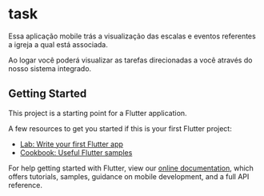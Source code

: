 # task

Essa aplicação mobile trás a visualização das escalas e eventos referentes a igreja a qual está associada.

Ao logar você poderá visualizar as tarefas direcionadas a você através do nosso sistema integrado.

## Getting Started

This project is a starting point for a Flutter application.

A few resources to get you started if this is your first Flutter project:

- [Lab: Write your first Flutter app](https://flutter.dev/docs/get-started/codelab)
- [Cookbook: Useful Flutter samples](https://flutter.dev/docs/cookbook)

For help getting started with Flutter, view our
[online documentation](https://flutter.dev/docs), which offers tutorials,
samples, guidance on mobile development, and a full API reference.
